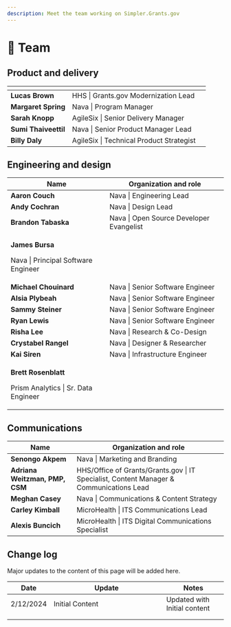 ```yaml
---
description: Meet the team working on Simpler.Grants.gov
---
```


# 👋 Team

## Product and delivery

<table data-card-size="large" data-view="cards"><thead><tr><th></th><th></th><th data-hidden></th></tr></thead><tbody><tr><td><strong>Lucas Brown</strong></td><td>HHS | Grants.gov Modernization Lead</td><td></td></tr><tr><td><strong>Margaret Spring</strong></td><td>Nava | Program Manager</td><td></td></tr><tr><td><strong>Sarah Knopp</strong></td><td>AgileSix | Senior Delivery Manager</td><td></td></tr><tr><td><strong>Sumi Thaiveettil</strong></td><td>Nava | Senior Product Manager Lead</td><td></td></tr><tr><td><strong>Billy Daly</strong></td><td>AgileSix | Technical Product Strategist</td><td></td></tr></tbody></table>

## Engineering and design

<table data-card-size="large" data-column-title-hidden data-view="cards"><thead><tr><th>Name</th><th>Organization and role</th></tr></thead><tbody><tr><td><strong>Aaron Couch</strong></td><td>Nava | Engineering Lead</td></tr><tr><td><strong>Andy Cochran</strong></td><td>Nava | Design Lead</td></tr><tr><td><strong>Brandon Tabaska</strong></td><td>Nava | Open Source Developer Evangelist</td></tr><tr><td><p><strong>James Bursa</strong> </p><p> Nava | Principal Software Engineer</p></td><td></td></tr><tr><td><strong>Michael Chouinard</strong></td><td>Nava | Senior Software Engineer</td></tr><tr><td><strong>Alsia Plybeah</strong></td><td>Nava | Senior Software Engineer</td></tr><tr><td><strong>Sammy Steiner</strong></td><td>Nava | Senior Software Engineer</td></tr><tr><td><strong>Ryan Lewis</strong></td><td>Nava | Senior Software Engineer</td></tr><tr><td><strong>Risha Lee</strong></td><td>Nava | Research &#x26; Co-Design</td></tr><tr><td><strong>Crystabel Rangel</strong></td><td>Nava | Designer &#x26; Researcher</td></tr><tr><td><strong>Kai Siren</strong></td><td>Nava | Infrastructure Engineer</td></tr><tr><td><p><strong>Brett Rosenblatt</strong> </p><p>Prism Analytics | Sr. Data Engineer</p></td><td></td></tr></tbody></table>

## Communications

<table data-card-size="large" data-column-title-hidden data-view="cards"><thead><tr><th>Name</th><th>Organization and role</th></tr></thead><tbody><tr><td><strong>Senongo Akpem</strong></td><td>Nava | Marketing and Branding</td></tr><tr><td><strong>Adriana Weitzman, PMP, CSM</strong></td><td>HHS/Office of Grants/Grants.gov | IT Specialist, Content Manager &#x26; Communications Lead</td></tr><tr><td><strong>Meghan Casey</strong></td><td>Nava | Communications &#x26; Content Strategy</td></tr><tr><td><strong>Carley Kimball</strong></td><td>MicroHealth | ITS Communications Lead</td></tr><tr><td><strong>Alexis Buncich</strong></td><td>MicroHealth | ITS Digital Communications Specialist</td></tr></tbody></table>

## Change log

Major updates to the content of this page will be added here.

<table><thead><tr><th>Date</th><th width="246">Update</th><th>Notes</th></tr></thead><tbody><tr><td>2/12/2024</td><td>Initial Content</td><td>Updated with Initial content</td></tr><tr><td></td><td></td><td></td></tr><tr><td></td><td></td><td></td></tr></tbody></table>
